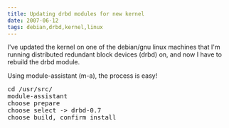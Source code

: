 ```yaml
---
title: Updating drbd modules for new kernel
date: 2007-06-12
tags: debian,drbd,kernel,linux
---
```

I've updated the kernel on one of the debian/gnu linux machines that I'm running distributed redundant block devices (drbd) on, and now I have to rebuild the drbd module.

Using module-assistant (m-a), the process is easy!

<pre class="sh_sh">cd /usr/src/
module-assistant
choose prepare
choose select -> drbd-0.7
choose build, confirm install</pre>

